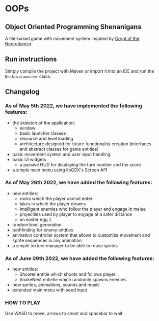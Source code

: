 # OOPs

## Object Oriented Programming Shenanigans

A tile-based game with movement system
inspired by [Crypt of the Necrodancer](https://youtu.be/u_avgU1u6yM).

## Run instructions

Simply compile the project with Maven or import it into an IDE and run
the `DesktopLauncher` class.

## Changelog

### As of May 5th 2022, we have implemented the following features:

* the skeleton of the application:
  - window
  - basic launcher classes
  - resource and level loading
  - architecture designed for future functionality creation (interfaces and abstract classes for game entities)
* basic movement system and user input handling
* basic UI widgets
  - a passive HUD for displaying the turn number and the score
* a simple main menu using libGDX's Screen API

### As of May 26th 2022, we have added the following features:

* new entities:
  - rocks which the player cannot enter
  - lakes in which the player drowns
  - intelligent enemies who follow the player and engage in melee
  - projectiles used by player to engage at a safer distance
  - an easter egg :)
* random level generation
* pathfinding for enemy entities
* animation controller system that allows to customize movement and sprite sequences in any animation
* a simple texture manager to be able to reuse sprites


### As of June 09th 2022, we have added the following features:

* new entities:
  - Shooter entitie which shoots and follows player
  - SnakeNest entietie which randomly spawns enemies
* new sprites, animations, sounds and music 
* extended main menu with seed input


### HOW TO PLAY 
Use WASD to move, arrows to shoot and spacebar to wait.



